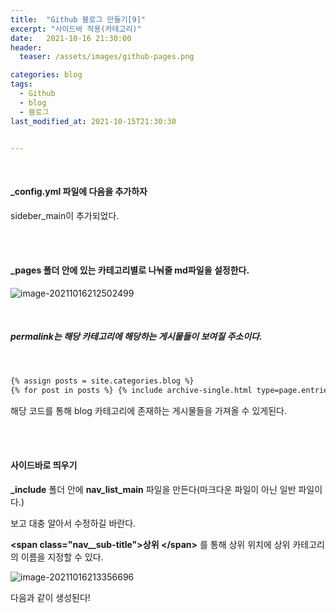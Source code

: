 ```yaml
---
title:  "Github 블로그 만들기[9]"
excerpt: "사이드바 적용(카테고리)"
date:   2021-10-16 21:30:00 
header:
  teaser: /assets/images/github-pages.png

categories: blog
tags:
  - Github
  - blog
  - 블로그
last_modified_at: 2021-10-15T21:30:30


---
```


<br/>

#### _config.yml 파일에 다음을 추가하자

<script src="https://gist.github.com/ShinDongHun1/b9bc88609c7222333aae0d46d9d4760d.js"></script>

sideber_main이 추가되었다.

<br/>

<br/>

#### _pages 폴더 안에 있는 카테고리별로 나눠줄 md파일을 설정한다.

![image-20211016212502499](https://raw.githubusercontent.com/ShinDongHun1/image_repo/main/img/image-20211016212502499.png)

<br/>

##### permalink는 해당 카테고리에 해당하는 게시물들이 보여질 주소이다.

<br/>

```markdown
{% assign posts = site.categories.blog %}
{% for post in posts %} {% include archive-single.html type=page.entries_layout %} {% endfor %}
```

해당 코드를 통해 blog 카테고리에 존재하는 게시물들을 가져올 수 있게된다.

<br/>

<br/>

#### 사이드바로 띄우기

**_include** 폴더 안에 **nav_list_main** 파일을 만든다(마크다운 파일이 아닌 일반 파일이다.)

<script src="https://gist.github.com/ShinDongHun1/c0c59f2f5b1f377b86611f4f191ad80c.js"></script>

보고 대충 알아서 수정하길 바란다.

**\<span class="nav__sub-title">상위 \</span>** 를 통해 상위 위치에 상위 카테고리의 이름을 지정할 수 있다.

![image-20211016213356696](https://raw.githubusercontent.com/ShinDongHun1/image_repo/main/img/image-20211016213356696.png)

다음과 같이 생성된다!
